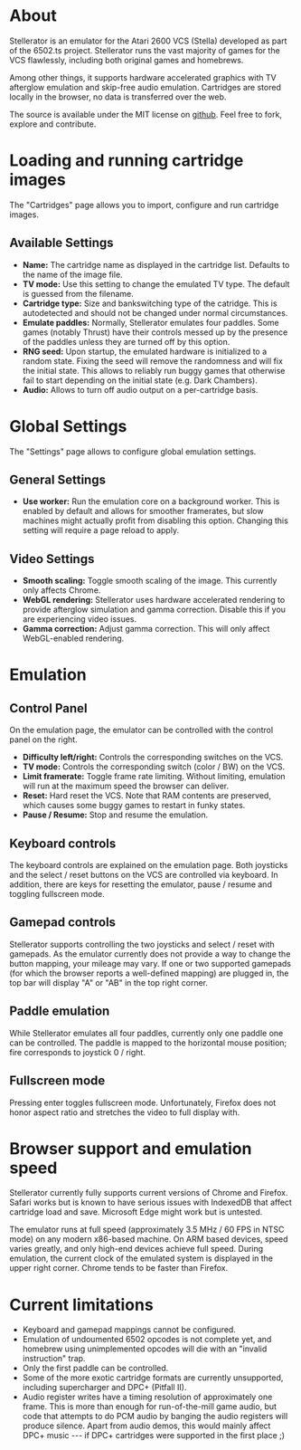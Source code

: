 # About

Stellerator is an emulator for the Atari 2600 VCS (Stella) developed as part
of the 6502.ts project. Stellerator runs the vast majority of
games for the VCS flawlessly, including both original games and homebrews.

Among other things, it supports hardware accelerated graphics with TV afterglow
emulation and skip-free audio emulation. Cartridges are
stored locally in the browser, no data is transferred over the web.

The source is available under the MIT license on
[github](https://github.com/6502ts/6502.ts). Feel free to fork, explore and contribute.

# Loading and running cartridge images

The "Cartridges" page allows you to import, configure and run cartridge images.

## Available Settings

 * **Name:** The cartridge name as displayed in the cartridge list. Defaults to the
   name of the image file.
 * **TV mode:** Use this setting to change the emulated TV type.
   The default is guessed from the filename.
 * **Cartridge type:** Size and bankswitching type of the catridge. This is autodetected
   and should not be changed under normal circumstances.
 * **Emulate paddles:** Normally, Stellerator emulates four paddles. Some games
   (notably Thrust) have their controls messed up by the presence of the paddles
   unless they are turned off by this option.
 * **RNG seed:** Upon startup, the emulated hardware is initialized to a random
   state. Fixing the seed will remove the randomness and will fix
   the initial state. This allows to reliably run buggy games that otherwise
   fail to start depending on the initial state (e.g. Dark Chambers).
 * **Audio:** Allows to turn off audio output on a per-cartridge basis.

# Global Settings

The "Settings" page allows to configure global emulation settings.

## General Settings

 * **Use worker:** Run the emulation core on a background worker. This is enabled
   by default and allows for smoother framerates, but slow machines might
   actually profit from disabling this option. Changing this setting will require
   a page reload to apply.

## Video Settings

 * **Smooth scaling:** Toggle smooth scaling of the image. This currently only
   affects Chrome.
 * **WebGL rendering:** Stellerator uses hardware accelerated rendering to provide
   afterglow simulation and gamma correction. Disable this if you are experiencing
   video issues.
 * **Gamma correction:** Adjust gamma correction. This will only affect WebGL-enabled
   rendering.

# Emulation

## Control Panel

On the emulation page, the emulator can be controlled with the control panel
on the right.

 * **Difficulty left/right:** Controls the corresponding switches on the VCS.
 * **TV mode:** Controls the corresponding switch (color / BW) on the VCS.
 * **Limit framerate:** Toggle frame rate limiting. Without limiting, emulation
   will run at the maximum speed the browser can deliver.
 * **Reset:** Hard reset the VCS. Note that RAM contents are preserved, which causes
   some buggy games to restart in funky states.
 * **Pause / Resume:** Stop and resume the emulation.

## Keyboard controls

The keyboard controls are explained on the emulation page. Both joysticks and the
select / reset buttons on the VCS are controlled via keyboard.
In addition, there are keys for resetting the emulator, pause / resume and
toggling fullscreen mode.

## Gamepad controls

Stellerator supports controlling the two joysticks and select / reset with gamepads.
As the emulator currently does not provide a way to change the button mapping,
your mileage may vary. If one or two supported gamepads (for which the browser
reports a well-defined mapping) are plugged in, the top bar will display
"A" or "AB" in the top right corner.

## Paddle emulation

While Stellerator emulates all four paddles, currently only one paddle one can
be controlled. The paddle is mapped to the horizontal mouse position;
fire corresponds to joystick 0 / right.

## Fullscreen mode

Pressing enter toggles fullscreen mode. Unfortunately, Firefox does not honor
aspect ratio and stretches the video to full display with.

# Browser support and emulation speed

Stellerator currently fully supports current versions of Chrome and Firefox.
Safari works but is known to have serious issues with IndexedDB that affect
cartridge load and save. Microsoft Edge might work but is untested.

The emulator runs at full speed (approximately 3.5 MHz / 60 FPS in NTSC mode)
on any modern x86-based machine. On ARM based devices, speed varies greatly,
and only high-end devices achieve full speed. During emulation, the current
clock of the emulated system is displayed in the upper right corner.
Chrome tends to be faster than Firefox.

# Current limitations

 * Keyboard and gamepad mappings cannot be configured.
 * Emulation of undoumented 6502 opcodes is not complete yet, and homebrew using unimplemented
   opcodes will die with an "invalid instruction" trap.
 * Only the first paddle can be controlled.
 * Some of the more exotic cartridge formats are currently unsupported, including
   supercharger and DPC+ (Pitfall II).
 * Audio register writes have a timing resolution of approximately one frame.
   This is more than enough for run-of-the-mill game audio, but code that
   attempts to do PCM audio by banging the audio registers
   will produce silence. Apart from audio demos, this would mainly affect DPC+ music
   --- if DPC+ cartridges were supported in the first place ;)
